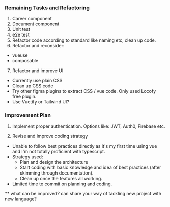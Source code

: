 
### Remaining Tasks and Refactoring

1. Career component
2. Document component
3. Unit test
4. e2e test
5. Refactor code according to standard like naming etc, clean up code.
6. Refactor and reconsider:
  - vueuse
  - composable 
7. Refactor and improve UI
  - Currently use plain CSS
  - Clean up CSS code
  - Try other figma plugins to extract CSS / vue code. Only used Locofy free plugin. 
  - Use Vuetify or Tailwind UI?

### Improvement Plan

1. Implement proper authentication. Options like: JWT, Auth0, Firebase etc. 

2. Revise and improve coding strategy

- Unable to follow best practices directly as it's my first time using vue and I'm not totally proficient with typescript.
- Strategy used: 
    - Plan and design the architecture
    - Start coding with basic knowledge and idea of best practices (after skimming through documentation). 
    - Clean up once the features all working.
- Limited time to commit on planning and coding.

 ** what can be improved? can share your way of tackling new project with new language?